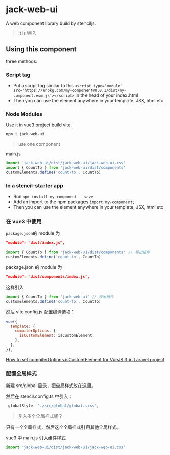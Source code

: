 # jack-web-ui

A web component library build by stenciljs.

> It is WIP.

## Using this component

three methods:

### Script tag

- Put a script tag similar to this `<script type='module' src='https://unpkg.com/my-component@0.0.1/dist/my-component.esm.js'></script>` in the head of your index.html
- Then you can use the element anywhere in your template, JSX, html etc

### Node Modules

Use it in vue3 project build vite.

```bash
npm i jack-web-ui
```

> use one component

main.js

```js
import 'jack-web-ui/dist/jack-web-ui/jack-web-ui.css'
import { CountTo } from 'jack-web-ui/dist/components'
customElements.define('count-to', CountTo)
```

### In a stencil-starter app

- Run `npm install my-component --save`
- Add an import to the npm packages `import my-component;`
- Then you can use the element anywhere in your template, JSX, html etc

### 在 vue3 中使用

`package.json`的 module 为

```json
"module": "dist/index.js",
```

```js
import { CountTo } from 'jack-web-ui/dist/components' // 导出组件
customElements.define('count-to', CountTo)
```

package.json 的 module 为

```json
"module": "dist/components/index.js",
```

这样引入

```js
import { CountTo } from 'jack-web-ui' // 导出组件
customElements.define('count-to', CountTo)
```

然后 vite.config.js 配置编译选项：

```js
vue({
  template: {
    compilerOptions: {
      isCustomElement: isCustomElement,
    },
  },
}),
```

[How to set compilerOptions.isCustomElement for VueJS 3 in Laravel project](https://stackoverflow.com/questions/71601714/how-to-set-compileroptions-iscustomelement-for-vuejs-3-in-laravel-project)

### 配置全局样式

新建 src/global 目录，把全局样式放在这里。

然后在 stencil.config.ts 中引入：

```js
 globalStyle: './src/global/global.scss',
```

> 引入多个全局样式呢？

只有一个全局样式，然后这个全局样式引用其他全局样式。

vue3 中 main.js 引入组件样式

```js
import 'jack-web-ui/dist/jack-web-ui/jack-web-ui.css'
```
